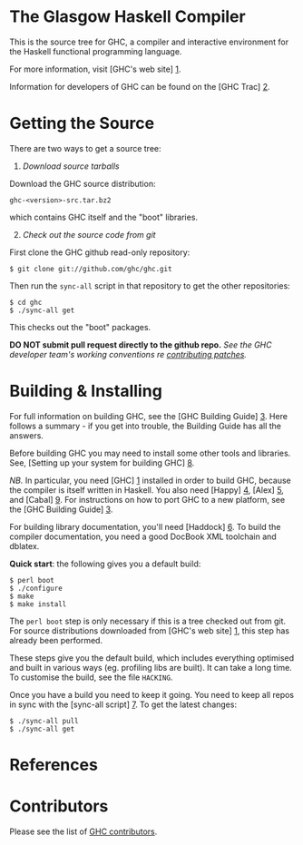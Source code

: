 The Glasgow Haskell Compiler
============================

This is the source tree for GHC, a compiler and interactive
environment for the Haskell functional programming language.

For more information, visit [GHC's web site] [1].

Information for developers of GHC can be found on the [GHC Trac] [2].


Getting the Source
==================

There are two ways to get a source tree:

 1. *Download source tarballs*

  Download the GHC source distribution:

    ghc-<version>-src.tar.bz2

  which contains GHC itself and the "boot" libraries.

 2. *Check out the source code from git*
  
  First clone the GHC github read-only repository:
  
    $ git clone git://github.com/ghc/ghc.git
  
  Then run the `sync-all` script in that repository to get the other repositories:

    $ cd ghc
    $ ./sync-all get

  This checks out the "boot" packages.

  **DO NOT submit pull request directly to the github repo.**
  *See the GHC developer team's working conventions re [contributing patches](http://hackage.haskell.org/trac/ghc/wiki/WorkingConventions/Git#Contributingpatches "hackage.haskell.org/trac/ghc/wiki/WorkingConventions/Git#Contributingpatches").*


Building & Installing
=====================

For full information on building GHC, see the [GHC Building Guide] [3].
Here follows a summary - if you get into trouble, the Building Guide
has all the answers.

Before building GHC you may need to install some other tools and
libraries.  See, [Setting up your system for building GHC] [8].

*NB.* In particular, you need [GHC] [1] installed in order to build GHC,
because the compiler is itself written in Haskell.  You also need
[Happy] [4], [Alex] [5], and [Cabal] [9].  For instructions on how
to port GHC to a new platform, see the [GHC Building Guide] [3].

For building library documentation, you'll need [Haddock] [6].  To build
the compiler documentation, you need a good DocBook XML toolchain and
dblatex.

**Quick start**: the following gives you a default build:

    $ perl boot
    $ ./configure
    $ make
    $ make install

The `perl boot` step is only necessary if this is a tree checked out
from git.  For source distributions downloaded from [GHC's web site] [1],
this step has already been performed.

These steps give you the default build, which includes everything
optimised and built in various ways (eg. profiling libs are built).
It can take a long time.  To customise the build, see the file `HACKING`.

Once you have a build you need to keep it going.  You need to keep all
repos in sync with the [sync-all script] [7].  To get the latest changes:

    $ ./sync-all pull
    $ ./sync-all get


References
==========

  [1]: http://www.haskell.org/ghc/            "www.haskell.org/ghc/"
  [2]: http://hackage.haskell.org/trac/ghc    "hackage.haskell.org/trac/ghc"
  [3]: http://hackage.haskell.org/trac/ghc/wiki/Building
       "hackage.haskell.org/trac/ghc/wiki/Building"
  [4]: http://www.haskell.org/happy/          "www.haskell.org/happy/"
  [5]: http://www.haskell.org/alex/           "www.haskell.org/alex/"
  [6]: http://www.haskell.org/haddock/        "www.haskell.org/haddock/"
  [7]: http://hackage.haskell.org/trac/ghc/wiki/Building/SyncAll
       "http://hackage.haskell.org/trac/ghc/wiki/Building/SyncAll"
  [8]: http://hackage.haskell.org/trac/ghc/wiki/Building/Preparation
       "http://hackage.haskell.org/trac/ghc/wiki/Building/Preparation"
  [9]: http://www.haskell.org/cabal/          "http://www.haskell.org/cabal/"


Contributors
============

Please see the list of [GHC contributors](http://www.haskell.org/ghc/contributors.html "www.haskell.org/ghc/contributors.html").
